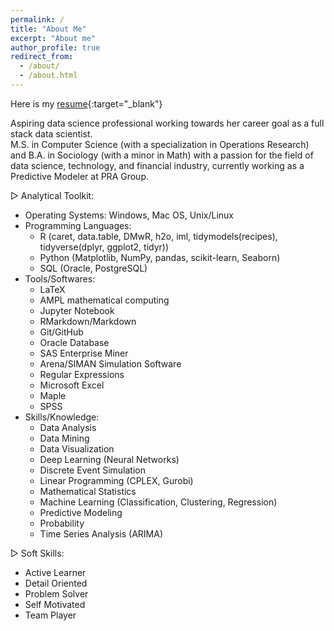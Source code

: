 ```yaml
---
permalink: /
title: "About Me"
excerpt: "About me"
author_profile: true
redirect_from: 
  - /about/
  - /about.html
---
```


Here is my [resume](./files/XinZhang_Resume.200317.pdf){:target="_blank"}

Aspiring data science professional working towards her career goal as a full stack data scientist.  
M.S. in Computer Science (with a specialization in Operations Research) and B.A. in Sociology (with a minor in Math) with a passion for the field of data science, technology, and financial industry, currently working as a Predictive Modeler at PRA Group.

▷ Analytical Toolkit:
- Operating Systems: Windows, Mac OS, Unix/Linux
- Programming Languages: 
	- R (caret, data.table, DMwR, h2o, iml, tidymodels(recipes), tidyverse(dplyr, ggplot2, tidyr))
	- Python (Matplotlib, NumPy, pandas, scikit-learn, Seaborn)
	- SQL (Oracle, PostgreSQL)
- Tools/Softwares: 
	- LaTeX
	- AMPL mathematical computing
	- Jupyter Notebook
	- RMarkdown/Markdown
	- Git/GitHub
	- Oracle Database
	- SAS Enterprise Miner
	- Arena/SIMAN Simulation Software
	- Regular Expressions
	- Microsoft Excel
	- Maple
	- SPSS
- Skills/Knowledge: 
	- Data Analysis
	- Data Mining
	- Data Visualization
	- Deep Learning (Neural Networks)
	- Discrete Event Simulation
	- Linear Programming (CPLEX, Gurobi)
	- Mathematical Statistics
	- Machine Learning (Classification, Clustering, Regression)
	- Predictive Modeling
	- Probability
	- Time Series Analysis (ARIMA)

▷ Soft Skills:
- Active Learner 
- Detail Oriented
- Problem Solver 
- Self Motivated 
- Team Player 


